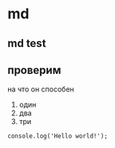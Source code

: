 # md

## md test

проверим
----

на что он способен

1. один
2. два
3. три

```
console.log('Hello world!');
```